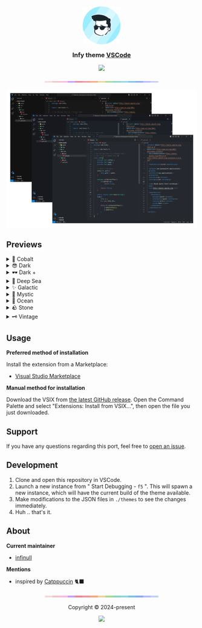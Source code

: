 <h3 align="center">
	<img src="images/infy_logo.png" width="100" alt="Logo"/><br/>
	<img src="images/transparent.png" height="30" width="0px"/>
	Infy theme <a href="https://code.visualstudio.com">VSCode</a>
	<img src="images/transparent.png" height="30" width="0px"/>
</h3>

<p align="center">
    <a href="https://github.com/Infi-null-0/infy-theme/stargazers"><img src="https://img.shields.io/github/stars/Infi-null-0/infy-theme?colorA=202e35&colorB=7dc4e3&style=for-the-badge"></a>
    <!-- <a href="https://github.com/Infi-null-0/infy-theme/releases/latest"><img src="https://img.shields.io/github/release/Infi-null-0/infy-theme?colorA=202e35&colorB=b7bdf8&style=for-the-badge"></a>
    <a href="https://github.com/Infi-null-0/infy-theme/contributors"><img src="https://img.shields.io/github/contributors/Infi-null-0/infy-theme?colorA=202e35&colorB=a6da95&style=for-the-badge"></a> -->
</p>

<p align="center">
  <img src="images/header.png" width="300px">
</p>

<p align="center">
  <img src="images/ss/Collage.png" width="800px"/>
</p>

## Previews

<details>
<summary>💎 Cobalt</summary>
<img src="images/ss/Cobalt.png"/>
</details>
<details>
<summary>😎 Dark</summary>
<img src="images/ss/Dark.png"/>
</details>
<details>
<summary>🕶️ Dark +</summary>
<img src="images/ss/Darker.png"/>
</details>
<details>
<summary>🪸 Deep Sea</summary>
<img src="images/ss/DeepSea.png"/>
</details>
<details>
<summary>✨ Galactic</summary>
<img src="images/ss/Galactic.png"/>
</details>
<details>
<summary>🌃 Mystic</summary>
<img src="images/ss/Mystic.png"/>
</details>
<details>
<summary>🌊 Ocean</summary>
<img src="images/ss/Ocean.png"/>
</details>
<details>
<summary>🪨 Stone</summary>
<img src="images/ss/Stone.png"/>
</details>
<details>
<summary>🗝️ Vintage</summary>
<img src="images/ss/Vintage.png"/>
</details>

## Usage

**Preferred method of installation**

Install the extension from a Marketplace:

- [Visual Studio Marketplace](<!-- link -->)

**Manual method for installation**

Download the VSIX from
[the latest GitHub release](https://github.com/Infi-null-0/infy-theme/releases/latest).
Open the Command Palette and select "Extensions: Install from VSIX...", then open the file you just downloaded.

## Support

If you have any questions regarding this port, feel free to [open an issue](https://github.com/Infi-null-0/infy-theme/issues).

## Development

1. Clone and open this repository in VSCode.
2. Launch a new instance from " Start Debugging - `f5` ". This will spawn a new instance, which will have the current build of the theme available.
3. Make modifications to the JSON files in `./themes` to see the changes immediately.
4. Huh .. that's it.

## About

**Current maintainer**

- [infinull](https://github.com/Infi-null-0)

**Mentions**

- inspired by [Catppuccin](https://github.com/catppuccin) 🐈‍⬛
<!-- 
**Contributions**

- hope this gets filled 

**Previous maintainer(s)** 

- this too
-->

<p align="center">
  <img src="images/header.png" width="300px">
</p>

<p align="center">Copyright &copy; 2024-present
<p align="center"><a href=""><img src="https://img.shields.io/static/v1.svg?style=for-the-badge&label=License&message=MIT&colorA=202e35&colorB=7dc4e3"/></a></p>